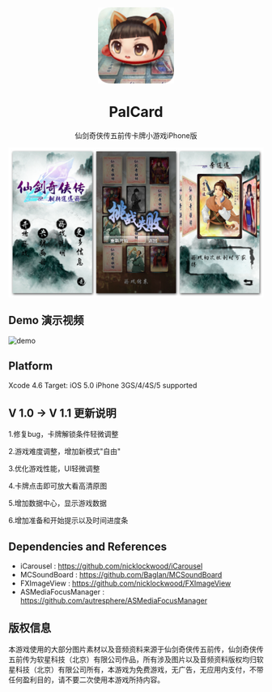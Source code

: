 <p align="center">
  <img width="150" align="center" src="icon114-rounded.png">
</p>
<h1 align="center">
  PalCard
</h1>
<p align="center">
  仙剑奇侠传五前传卡牌小游戏iPhone版
</p>
<p align="center">
  <img align="center" src="ScreenShots/hero.PNG">
</p>

## Demo 演示视频

![demo](ScreenShots/demo.gif?raw=true)

## Platform

Xcode 4.6
Target: iOS 5.0
iPhone 3GS/4/4S/5 supported

## V 1.0 -> V 1.1 更新说明

1.修复bug，卡牌解锁条件轻微调整

2.游戏难度调整，增加新模式"自由"

3.优化游戏性能，UI轻微调整

4.卡牌点击即可放大看高清原图

5.增加数据中心，显示游戏数据

6.增加准备和开始提示以及时间进度条

## Dependencies and References

* iCarousel : https://github.com/nicklockwood/iCarousel
* MCSoundBoard : https://github.com/Baglan/MCSoundBoard
* FXImageView : https://github.com/nicklockwood/FXImageView
* ASMediaFocusManager : https://github.com/autresphere/ASMediaFocusManager

## 版权信息

本游戏使用的大部分图片素材以及音频资料来源于仙剑奇侠传五前传，仙剑奇侠传五前传为软星科技（北京）有限公司作品，所有涉及图片以及音频资料版权均归软星科技（北京）有限公司所有，本游戏为免费游戏，无广告，无应用内支付，不带任何盈利目的，请不要二次使用本游戏所持内容。


